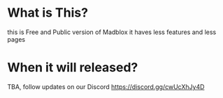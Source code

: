 # What is This?
this is Free and Public version of Madblox it haves less features and less pages

# When it will released?
TBA, follow updates on our Discord
https://discord.gg/cwUcXhJy4D
